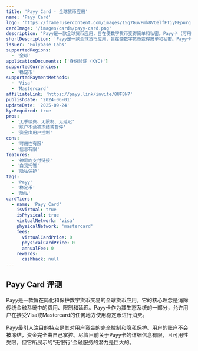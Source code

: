 ```yaml
---
title: 'Payy Card - 全球货币应用'
name: 'Payy Card'
logo: 'https://framerusercontent.com/images/15g7GuvPmk8VOelfFTjyMEpurg.svg'
cardImage: '/images/cards/payy-card.png'
description: 'Payy是一款全球货币应用，旨在使数字货币变得简单和私密。Payy卡（可用性有限）支持在线或在商店中消费稳定币，并具有无与伦'
shortDescription: 'Payy是一款全球货币应用，旨在使数字货币变得简单和私密。Payy卡（可用性有限）支持在线或在商店中消费稳定币，并具有无与伦'
issuer: 'Polybase Labs'
supportedRegions:
  - '全球'
applicationDocuments: ['身份验证 (KYC)']
supportedCurrencies:
  - '稳定币'
supportedPaymentMethods:
  - 'Visa'
  - 'Mastercard'
affiliateLink: 'https://payy.link/invite/8UFBN7'
publishDate: '2024-06-01'
updateDate: '2025-09-24'
kycRequired: true
pros:
  - '无手续费、无限制、无延迟'
  - '账户不会被冻结或暂停'
  - '资金由用户控制'
cons:
  - '可用性有限'
  - '信息有限'
features:
  - '神奇的支付链接'
  - '自我托管'
  - '隐私保护'
tags:
  - 'Payy'
  - '稳定币'
  - '隐私'
cardTiers:
  - name: 'Payy Card'
    isVirtual: true
    isPhysical: true
    virtualNetwork: 'visa'
    physicalNetwork: 'mastercard'
    fees:
      virtualCardPrice: 0
      physicalCardPrice: 0
      annualFee: 0
    rewards:
      cashback: null
---
```


## Payy Card 评测

Payy是一款旨在简化和保护数字货币交易的全球货币应用。它的核心理念是消除传统金融系统中的费用、限制和延迟。Payy卡作为其生态系统的一部分，允许用户在接受Visa或Mastercard的任何地方使用稳定币进行消费。

Payy最引人注目的特点是其对用户资金的完全控制和隐私保护。用户的账户不会被冻结，资金完全由自己掌控。尽管目前关于Payy卡的详细信息有限，且可用性受限，但它所展示的“无银行”金融服务的潜力是巨大的。
